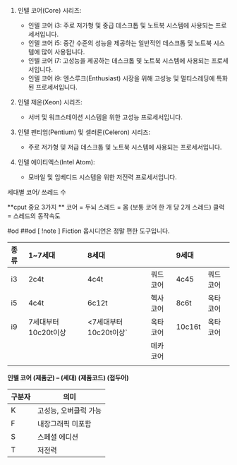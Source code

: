 
1. 인텔 코어(Core) 시리즈:
    
    - 인텔 코어 i3: 주로 저가형 및 중급 데스크톱 및 노트북 시스템에 사용되는 프로세서입니다.
    - 인텔 코어 i5: 중간 수준의 성능을 제공하는 일반적인 데스크톱 및 노트북 시스템에 많이 사용됩니다.
    - 인텔 코어 i7: 고성능을 제공하는 데스크톱 및 노트북 시스템에 사용되는 프로세서입니다.
    - 인텔 코어 i9: 엔스루크(Enthusiast) 시장을 위해 고성능 및 멀티스레딩에 특화된 프로세서입니다.
2. 인텔 제온(Xeon) 시리즈:
    
    - 서버 및 워크스테이션 시스템을 위한 고성능 프로세서입니다.
3. 인텔 펜티엄(Pentium) 및 셀러론(Celeron) 시리즈:
    
    - 주로 저가형 및 저급 데스크톱 및 노트북 시스템에 사용되는 프로세서입니다.
4. 인텔 에이티엑스(Intel Atom):
    
    - 모바일 및 임베디드 시스템을 위한 저전력 프로세서입니다.


세대별 코어/ 쓰레드 수 

**cput 중요 3가지 **
코어 = 두뇌
스레드 = 몸 (보통 코어 한 개 당 2개 스레드)
클럭 = 스레드의 동작속도


#od  ##od
[ !note ] Fiction
옵시디언은 정말 편한 도구입니다.



| 종류  | 1~7세대          | 8세대              |      | 9세대    |      |
| :-- | :------------- | :--------------- | ---- | :----- | ---- |
| i3  | 2c4t           | 4c4t             | 쿼드코어 | 4c45   | 쿼드코어 |
| i5  | 4c4t           | 6c12t            | 헥사코어 | 8c6t   | 옥타코어 |
| i9  | 7세대부터 10c20t이상 | <7세대부터 10c20t이상` | 옥타코어 | 10c16t | 옥타코어 |
|     |                |                  | 데카코어 |        |      |
|     |                |                  |      |        |      |

  
**인텔 코어 (제품군) – (세대) (제품코드) (접두어)**

| 구분자 | 의미           |
| --- | ------------ |
| K   | 고성능, 오버클럭 가능 |
| F   | 내장그래픽 미포함    |
| S   | 스페셜 에디션      |
| T   | 저전력          |
